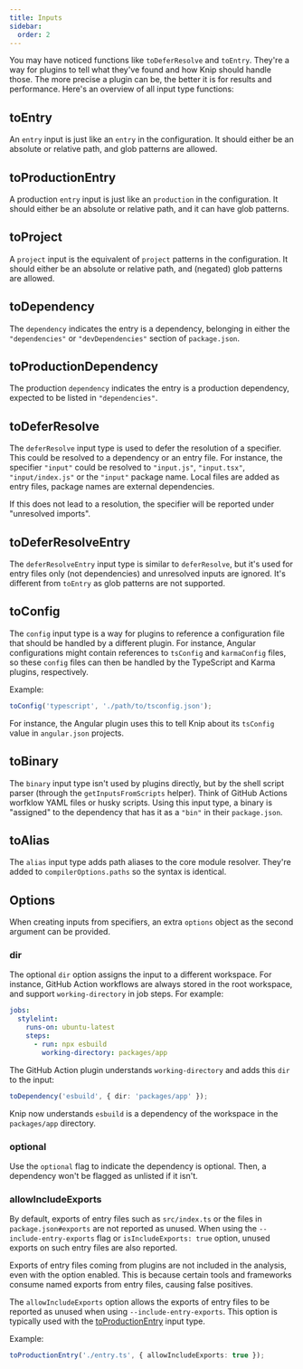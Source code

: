 ```yaml
---
title: Inputs
sidebar:
  order: 2
---
```


You may have noticed functions like `toDeferResolve` and `toEntry`. They're a
way for plugins to tell what they've found and how Knip should handle those. The
more precise a plugin can be, the better it is for results and performance.
Here's an overview of all input type functions:

## toEntry

An `entry` input is just like an `entry` in the configuration. It should either
be an absolute or relative path, and glob patterns are allowed.

## toProductionEntry

A production `entry` input is just like an `production` in the configuration. It
should either be an absolute or relative path, and it can have glob patterns.

## toProject

A `project` input is the equivalent of `project` patterns in the configuration.
It should either be an absolute or relative path, and (negated) glob patterns
are allowed.

## toDependency

The `dependency` indicates the entry is a dependency, belonging in either the
`"dependencies"` or `"devDependencies"` section of `package.json`.

## toProductionDependency

The production `dependency` indicates the entry is a production dependency,
expected to be listed in `"dependencies"`.

## toDeferResolve

The `deferResolve` input type is used to defer the resolution of a specifier.
This could be resolved to a dependency or an entry file. For instance, the
specifier `"input"` could be resolved to `"input.js"`, `"input.tsx"`,
`"input/index.js"` or the `"input"` package name. Local files are added as entry
files, package names are external dependencies.

If this does not lead to a resolution, the specifier will be reported under
"unresolved imports".

## toDeferResolveEntry

The `deferResolveEntry` input type is similar to `deferResolve`, but it's used
for entry files only (not dependencies) and unresolved inputs are ignored. It's
different from `toEntry` as glob patterns are not supported.

## toConfig

The `config` input type is a way for plugins to reference a configuration file
that should be handled by a different plugin. For instance, Angular
configurations might contain references to `tsConfig` and `karmaConfig` files,
so these `config` files can then be handled by the TypeScript and Karma plugins,
respectively.

Example:

```ts
toConfig('typescript', './path/to/tsconfig.json');
```

For instance, the Angular plugin uses this to tell Knip about its `tsConfig`
value in `angular.json` projects.

## toBinary

The `binary` input type isn't used by plugins directly, but by the shell script
parser (through the `getInputsFromScripts` helper). Think of GitHub Actions
worfklow YAML files or husky scripts. Using this input type, a binary is
"assigned" to the dependency that has it as a `"bin"` in their `package.json`.

## toAlias

The `alias` input type adds path aliases to the core module resolver. They're
added to `compilerOptions.paths` so the syntax is identical.

## Options

When creating inputs from specifiers, an extra `options` object as the second
argument can be provided.

### dir

The optional `dir` option assigns the input to a different workspace. For
instance, GitHub Action workflows are always stored in the root workspace, and
support `working-directory` in job steps. For example:

```yaml
jobs:
  stylelint:
    runs-on: ubuntu-latest
    steps:
      - run: npx esbuild
        working-directory: packages/app
```

The GitHub Action plugin understands `working-directory` and adds this `dir` to
the input:

```ts
toDependency('esbuild', { dir: 'packages/app' });
```

Knip now understands `esbuild` is a dependency of the workspace in the
`packages/app` directory.

### optional

Use the `optional` flag to indicate the dependency is optional. Then, a
dependency won't be flagged as unlisted if it isn't.

### allowIncludeExports

By default, exports of entry files such as `src/index.ts` or the files in
`package.json#exports` are not reported as unused. When using the
`--include-entry-exports` flag or `isIncludeExports: true` option, unused
exports on such entry files are also reported.

Exports of entry files coming from plugins are not included in the analysis,
even with the option enabled. This is because certain tools and frameworks
consume named exports from entry files, causing false positives.

The `allowIncludeExports` option allows the exports of entry files to be
reported as unused when using `--include-entry-exports`. This option is
typically used with the [toProductionEntry][1] input type.

Example:

```ts
toProductionEntry('./entry.ts', { allowIncludeExports: true });
```

[1]: #toproductionentry
